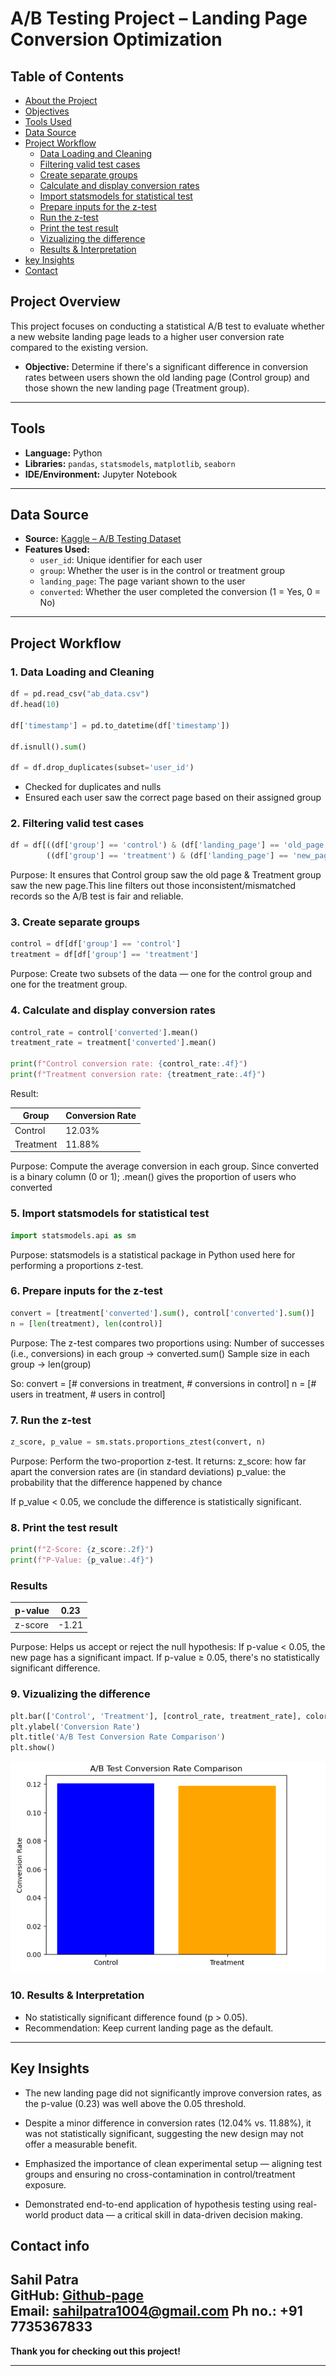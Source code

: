 #  A/B Testing Project – Landing Page Conversion Optimization


## Table of Contents
- [About the Project](#about-the-project)
- [Objectives](#Objectives)
- [Tools Used](#Tools)
- [Data Source](#data-source)
- [Project Workflow](#Project-Workflow)
  - [Data Loading and Cleaning](#1.-Data-Loading-and-cleaning)
  - [Filtering valid test cases](#2.-Filtering-valid-test-cases)
  - [Create separate groups](#3.-Create-separate-groups)
  - [Calculate and display conversion rates](#4.-Calculate-and-display-conversion-rates)
  - [Import statsmodels for statistical test](#5.-Import-statsmodels-for-statistical-test)
  - [Prepare inputs for the z-test](#6.-Prepare-inputs-for-the-z-test)
  - [Run the z-test](#7.-Run-the-z-test)
  - [Print the test result](#8.-Print-the-test-result)
  - [Vizualizing the difference](#9.-Vizualizing-the-difference)
  - [Results & Interpretation](#10.-Results-&-Interpretation)
- [key Insights](#Key-Insights)
- [Contact](#Contact)


##  Project Overview

This project focuses on conducting a statistical A/B test to evaluate whether a new website landing page leads to a higher user conversion rate compared to the existing version.
- **Objective:** Determine if there's a significant difference in conversion rates between users shown the old landing page (Control group) and those shown the new landing page (Treatment group).

---

##  Tools

- **Language:** Python
- **Libraries:** `pandas`, `statsmodels`, `matplotlib`, `seaborn`
- **IDE/Environment:** Jupyter Notebook
 
---

##  Data Source

- **Source:** [Kaggle – A/B Testing Dataset](https://www.kaggle.com/datasets/zhangluyuan/ab-testing)
- **Features Used:**
  - `user_id`: Unique identifier for each user
  - `group`: Whether the user is in the control or treatment group
  - `landing_page`: The page variant shown to the user
  - `converted`: Whether the user completed the conversion (1 = Yes, 0 = No)
 
---

##  Project Workflow

### 1. **Data Loading and Cleaning**
```python
df = pd.read_csv("ab_data.csv")
df.head(10)

df['timestamp'] = pd.to_datetime(df['timestamp'])

df.isnull().sum()

df = df.drop_duplicates(subset='user_id')
```
   - Checked for duplicates and nulls
   - Ensured each user saw the correct page based on their assigned group

### 2. **Filtering valid test cases**
```python
df = df[((df['group'] == 'control') & (df['landing_page'] == 'old_page')) |
        ((df['group'] == 'treatment') & (df['landing_page'] == 'new_page'))]
```
Purpose:
It ensures that Control group saw the old page & Treatment group saw the new page.This line filters out those inconsistent/mismatched records so the A/B test is fair and reliable.


### 3. **Create separate groups**
```python
control = df[df['group'] == 'control']
treatment = df[df['group'] == 'treatment']
```
Purpose:
Create two subsets of the data — one for the control group and one for the treatment group.

### 4. **Calculate and display conversion rates**
```python
control_rate = control['converted'].mean()
treatment_rate = treatment['converted'].mean()

print(f"Control conversion rate: {control_rate:.4f}")
print(f"Treatment conversion rate: {treatment_rate:.4f}")
```
Result:

| Group      | Conversion Rate |
|------------|------------------|
| Control    | 12.03%           |
| Treatment  | 11.88%           |

Purpose:
Compute the average conversion in each group. Since converted is a binary column (0 or 1); .mean() gives the proportion of users who converted

### 5. **Import statsmodels for statistical test**
```python
import statsmodels.api as sm
```
Purpose:
statsmodels is a statistical package in Python used here for performing a proportions z-test.

### 6. **Prepare inputs for the z-test**
```python
convert = [treatment['converted'].sum(), control['converted'].sum()]
n = [len(treatment), len(control)]
```
Purpose:
The z-test compares two proportions using:
Number of successes (i.e., conversions) in each group → converted.sum()
Sample size in each group → len(group)

So: convert = [# conversions in treatment, # conversions in control]
n = [# users in treatment, # users in control]

### 7. **Run the z-test**
```python
z_score, p_value = sm.stats.proportions_ztest(convert, n)
```
Purpose:
Perform the two-proportion z-test. It returns:
z_score: how far apart the conversion rates are (in standard deviations)
p_value: the probability that the difference happened by chance

If p_value < 0.05, we conclude the difference is statistically significant.

### 8. **Print the test result**
```python
print(f"Z-Score: {z_score:.2f}")
print(f"P-Value: {p_value:.4f}")
```
### Results 

| p-value    | 0.23             |
|------------|------------------|
| z-score    | -1.21            |

Purpose:
Helps us accept or reject the null hypothesis:
If p-value < 0.05, the new page has a significant impact.
If p-value ≥ 0.05, there's no statistically significant difference.

### 9. **Vizualizing the difference**
```python
plt.bar(['Control', 'Treatment'], [control_rate, treatment_rate], color=['blue', 'orange'])
plt.ylabel('Conversion Rate')
plt.title('A/B Test Conversion Rate Comparison')
plt.show()
```
![Visual](assets/Screenshot/Com_Res.png)

### 10. **Results & Interpretation**
   - No statistically significant difference found (p > 0.05).
   - Recommendation: Keep current landing page as the default.
     
---

## **Key Insights**

- The new landing page did not significantly improve conversion rates, as the p-value (0.23) was well above the 0.05 threshold.

- Despite a minor difference in conversion rates (12.04% vs. 11.88%), it was not statistically significant, suggesting the new design may not offer a measurable benefit.

- Emphasized the importance of clean experimental setup — aligning test groups and ensuring no cross-contamination in control/treatment exposure.

- Demonstrated end-to-end application of hypothesis testing using real-world product data — a critical skill in data-driven decision making.

## **Contact info**
**Sahil Patra**  
GitHub: [Github-page](https://github.com/Sahil-Patra)  
Email: sahilpatra1004@gmail.com
Ph no.: +91 7735367833
---

**Thank you for checking out this project!** 


---
